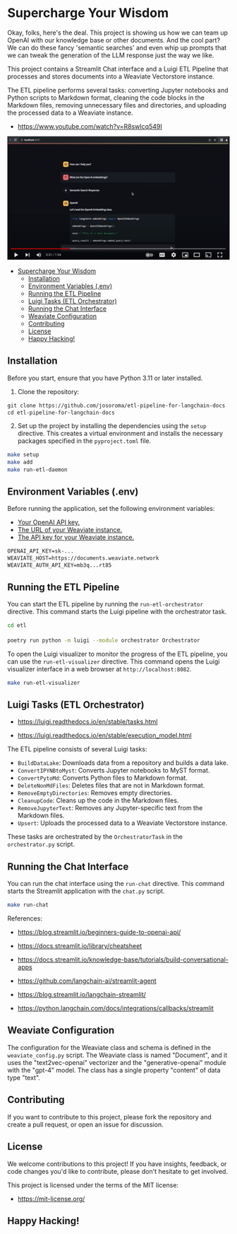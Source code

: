 # Supercharge Your Wisdom

Okay, folks, here's the deal. This project is showing us how we can team up OpenAI with our knowledge base or other documents. And the cool part? We can do these fancy 'semantic searches' and even whip up prompts that we can tweak the generation of the LLM response just the way we like.

This project contains a Streamlit Chat interface and a Luigi ETL Pipeline that processes and stores documents into a Weaviate Vectorstore instance.

The ETL pipeline performs several tasks: converting Jupyter notebooks and Python scripts to Markdown format, cleaning the code blocks in the Markdown files, removing unnecessary files and directories, and uploading the processed data to a Weaviate instance.

- https://www.youtube.com/watch?v=R8swIcq549I

[![Watch the video](./youtube.jpeg)](https://www.youtube.com/watch?v=R8swIcq549I)

- [Supercharge Your Wisdom](#supercharge-your-wisdom)
  - [Installation](#installation)
  - [Environment Variables (.env)](#environment-variables-env)
  - [Running the ETL Pipeline](#running-the-etl-pipeline)
  - [Luigi Tasks (ETL Orchestrator)](#luigi-tasks-etl-orchestrator)
  - [Running the Chat Interface](#running-the-chat-interface)
  - [Weaviate Configuration](#weaviate-configuration)
  - [Contributing](#contributing)
  - [License](#license)
  - [Happy Hacking!](#happy-hacking)

## Installation

Before you start, ensure that you have Python 3.11 or later installed.

1. Clone the repository:
```
git clone https://github.com/josoroma/etl-pipeline-for-langchain-docs
cd etl-pipeline-for-langchain-docs
```

2. Set up the project by installing the dependencies using the `setup` directive. This creates a virtual environment and installs the necessary packages specified in the `pyproject.toml` file.
```bash
make setup
make add
make run-etl-daemon
```

## Environment Variables (.env)

Before running the application, set the following environment variables:

- [Your OpenAI API key.](https://platform.openai.com/account/api-keys)
- [The URL of your Weaviate instance.](https://console.weaviate.cloud/)
- [The API key for your Weaviate instance.](https://console.weaviate.cloud/)

```
OPENAI_API_KEY=sk-...
WEAVIATE_HOST=https://documents.weaviate.network
WEAVIATE_AUTH_API_KEY=mb3q...rt85
```

## Running the ETL Pipeline

You can start the ETL pipeline by running the `run-etl-orchestrator` directive. This command starts the Luigi pipeline with the orchestrator task.
```bash
cd etl

poetry run python -m luigi --module orchestrator Orchestrator
```

To open the Luigi visualizer to monitor the progress of the ETL pipeline, you can use the `run-etl-visualizer` directive. This command opens the Luigi visualizer interface in a web browser at `http://localhost:8082`.
```bash
make run-etl-visualizer
```

## Luigi Tasks (ETL Orchestrator)

- https://luigi.readthedocs.io/en/stable/tasks.html

- https://luigi.readthedocs.io/en/stable/execution_model.html

The ETL pipeline consists of several Luigi tasks:

- `BuildDataLake`: Downloads data from a repository and builds a data lake.
- `ConvertIPYNBtoMyst`: Converts Jupyter notebooks to MyST format.
- `ConvertPytoMd`: Converts Python files to Markdown format.
- `DeleteNonMdFiles`: Deletes files that are not in Markdown format.
- `RemoveEmptyDirectories`: Removes empty directories.
- `CleanupCode`: Cleans up the code in the Markdown files.
- `RemoveJupyterText`: Removes any Jupyter-specific text from the Markdown files.
- `Upsert`: Uploads the processed data to a Weaviate Vectorstore instance.

These tasks are orchestrated by the `OrchestratorTask` in the `orchestrator.py` script.

## Running the Chat Interface

You can run the chat interface using the `run-chat` directive. This command starts the Streamlit application with the `chat.py` script.
```bash
make run-chat
```

References:

- https://blog.streamlit.io/beginners-guide-to-openai-api/

- https://docs.streamlit.io/library/cheatsheet

- https://docs.streamlit.io/knowledge-base/tutorials/build-conversational-apps

- https://github.com/langchain-ai/streamlit-agent

- https://blog.streamlit.io/langchain-streamlit/

- https://python.langchain.com/docs/integrations/callbacks/streamlit

## Weaviate Configuration

The configuration for the Weaviate class and schema is defined in the `weaviate_config.py` script. The Weaviate class is named "Document", and it uses the "text2vec-openai" vectorizer and the "generative-openai" module with the "gpt-4" model. The class has a single property "content" of data type "text".

## Contributing

If you want to contribute to this project, please fork the repository and create a pull request, or open an issue for discussion.

## License

We welcome contributions to this project! If you have insights, feedback, or code changes you'd like to contribute, please don't hesitate to get involved.

This project is licensed under the terms of the MIT license:

- https://mit-license.org/

## Happy Hacking!
